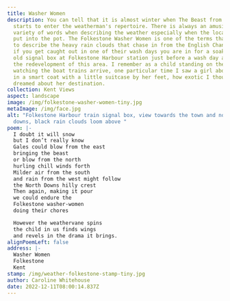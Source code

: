 ```yaml
---
title: Washer Women
description: You can tell that it is almost winter when The Beast from the East
  starts to enter the weatherman's repertoire. There is always an amusing
  variety of words when describing the weather especially when the locality gets
  put into the pot. The Folkestone Washer Women is one of the terms that is used
  to describe the heavy rain clouds that chase in from the English Channel and
  if you get caught out in one of their wash days you are in for a soaking. The
  old signal box at Folkestone Harbour station just before a wash day and before
  the redevelopment of this area. I remember as a child standing on the pier
  watching the boat trains arrive, one particular time I saw a girl about my age
  in a smart coat with a little suitcase by her feet, how exotic I thought as I
  dreamed about her destination.
collection: Kent Views
aspect: landscape
image: /img/folkestone-washer-women-tiny.jpg
metaImage: /img/face.jpg
alt: "Folkestone Harbour train signal box, view towards the town and north
  downs, black rain clouds loom above "
poem: |-
  I doubt it will snow 
  but I don’t really know
  Gales could blow from the east
  bringing the beast
  or blow from the north 
  hurling chill winds forth
  Milder air from the south 
  and rain from the west might follow
  the North Downs hilly crest
  Then again, making it pour
  we could endure the 
  Folkestone washer-women 
  doing their chores

  However the weathervane spins
  the child in us finds wings
  and revels in the drama it brings.
alignPoemLeft: false
address: |-
  Washer Women
  Folkestone
  Kent
stamp: /img/weather-folkestone-stamp-tiny.jpg
author: Caroline Whitehouse
date: 2022-12-11T08:00:14.837Z
---
```

